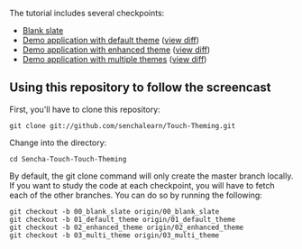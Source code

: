 The tutorial includes several checkpoints:

* [Blank slate][0]
* [Demo application with default theme][1] ([view diff][00-01])
* [Demo application with enhanced theme][2] ([view diff][01-02])
* [Demo application with multiple themes][3] ([view diff][02-03])

## Using this repository to follow the screencast

First, you'll have to clone this repository:

    git clone git://github.com/senchalearn/Touch-Theming.git

Change into the directory:

    cd Sencha-Touch-Touch-Theming

By default, the git clone command will only create the master branch locally. If you want to study the code at each checkpoint, you will have to fetch each of the other branches. You can do so by running the following:

    git checkout -b 00_blank_slate origin/00_blank_slate
    git checkout -b 01_default_theme origin/01_default_theme
    git checkout -b 02_enhanced_theme origin/02_enhanced_theme
    git checkout -b 03_multi_theme origin/03_multi_theme

[0]: https://github.com/senchalearn/Touch-Theming/tree/00_blank_slate
[1]: https://github.com/senchalearn/Touch-Theming/tree/01_default_theme
[2]: https://github.com/senchalearn/Touch-Theming/tree/02_enhanced_theme
[3]: https://github.com/senchalearn/Touch-Theming/tree/03_multi_theme

[00-01]: https://github.com/senchalearn/Touch-Theming/compare/00_blank_slate...01_default_theme
[01-02]: https://github.com/senchalearn/Touch-Theming/compare/01_default_theme...02_enhanced_theme
[02-03]: https://github.com/senchalearn/Touch-Theming/compare/02_enhanced_theme...03_multi_theme
